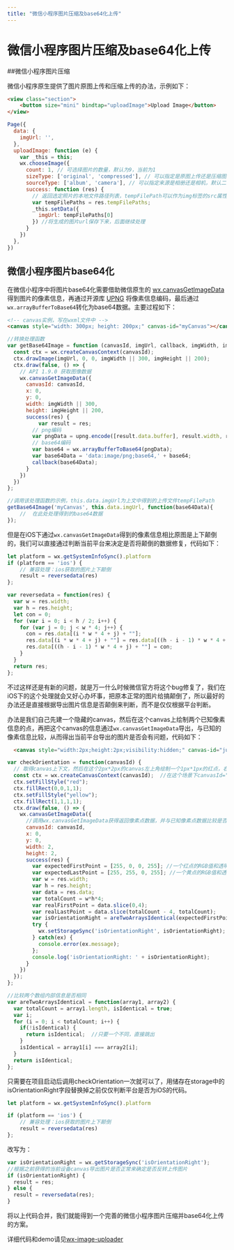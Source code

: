 ```yaml
---
title: "微信小程序图片压缩及base64化上传"
---
```


# 微信小程序图片压缩及base64化上传

##微信小程序图片压缩

微信小程序原生提供了图片原图上传和压缩上传的办法，示例如下：

```html
<view class="section">
    <button size="mini" bindtap="uploadImage">Upload Image</button>
</view>
```

```js
Page({
  data: {
    imgUrl: '',
  },
  uploadImage: function (e) {
    var _this = this;
    wx.chooseImage({
      count: 1, // 可选择图片的数量，默认为9，当前为1
      sizeType: ['original', 'compressed'], // 可以指定是原图上传还是压缩图上传，默认二者都有，假如删掉'original'则只有压缩上传。
      sourceType: ['album', 'camera'], // 可以指定来源是相册还是相机，默认二者都有
      success: function (res) {
        // 返回选定照片的本地文件路径列表，tempFilePath可以作为img标签的src属性显示图片
        var tempFilePaths = res.tempFilePaths;
        _this.setData({
          imgUrl: tempFilePaths[0]
        }) //将生成的图片url保存下来，后面继续处理
      }
    })
  },
})
```

## 微信小程序图片base64化

在微信小程序中将图片base64化需要借助微信原生的 [wx.canvasGetImageData](https://developers.weixin.qq.com/miniprogram/dev/api/canvas/get-image-data.html) 得到图片的像素信息，再通过开源库 [UPNG](https://github.com/photopea/UPNG.js/) 将像素信息编码，最后通过`wx.arrayBufferToBase64`转化为base64数据。主要过程如下：

```html
<!-- canvas实例，写在wxml文件中 -->
<canvas style="width: 300px; height: 200px;" canvas-id="myCanvas"></canvas>
```

```js
//转换处理函数
var getBase64Image = function (canvasId, imgUrl, callback, imgWidth, imgHeight) {
  const ctx = wx.createCanvasContext(canvasId);
  ctx.drawImage(imgUrl, 0, 0, imgWidth || 300, imgHeight || 200);
  ctx.draw(false, () => {
    // API 1.9.0 获取图像数据
    wx.canvasGetImageData({
      canvasId: canvasId,
      x: 0,
      y: 0,
      width: imgWidth || 300,
      height: imgHeight || 200,
      success(res) {
          var result = res;
        // png编码
        var pngData = upng.encode([result.data.buffer], result.width, result.height);
        // base64编码
        var base64 = wx.arrayBufferToBase64(pngData);
        var base64Data = 'data:image/png;base64,' + base64;
        callback(base64Data);
      }
    })
  })
};
```

```js
//调用该处理函数的示例，this.data.imgUrl为上文中得到的上传文件tempFilePath
getBase64Image('myCanvas', this.data.imgUrl, function(base64Data){
    //  在此处处理得到的base64数据
});
```

但是在iOS下通过`wx.canvasGetImageData`得到的像素信息相比原图是上下颠倒的，我们可以直接通过判断当前平台来决定是否将颠倒的数据修复，代码如下：

```js
let platform = wx.getSystemInfoSync().platform
if (platform == 'ios') {
    // 兼容处理：ios获取的图片上下颠倒
    result = reversedata(res)
};

var reversedata = function(res) {
  var w = res.width;
  var h = res.height;
  let con = 0;
  for (var i = 0; i < h / 2; i++) {
    for (var j = 0; j < w * 4; j++) {
      con = res.data[(i * w * 4 + j) + ""];
      res.data[(i * w * 4 + j) + ""] = res.data[((h - i - 1) * w * 4 + j) + ""];
      res.data[((h - i - 1) * w * 4 + j) + ""] = con;
    }
  }
  return res;
};
```

不过这样还是有新的问题，就是万一什么时候微信官方将这个bug修复了，我们在iOS下的这个处理就会又好心办坏事，把原本正常的图片给搞颠倒了，所以最好的办法还是直接根据导出图片信息是否颠倒来判断，而不是仅仅根据平台判断。

办法是我们自己先建一个隐藏的canvas，然后在这个canvas上绘制两个已知像素信息的点，再把这个canvas的信息通过`wx.canvasGetImageData`导出，与已知的像素信息比较，从而得出当前平台导出的图片是否会有问题，代码如下：

```html
  <canvas style="width:2px;height:2px;visibility:hidden;" canvas-id="judgeCanvas"></canvas>
```

```js
var checkOrientation = function(canvasId) {
  // 取得canvas上下文，然后在这个2px*2px的canvas左上角绘制一个1px*1px的红点，右下角绘制一个1px*1px的黄点。
  const ctx = wx.createCanvasContext(canvasId);  //在这个场景下canvasId="judgeCanvas"
  ctx.setFillStyle("red");
  ctx.fillRect(0,0,1,1);
  ctx.setFillStyle("yellow");
  ctx.fillRect(1,1,1,1);
  ctx.draw(false, () => {
    wx.canvasGetImageData({
      //调用wx.canvasGetImageData获得返回像素点数据，并与已知像素点数据比较是否相同。
      canvasId: canvasId,
      x: 0,
      y: 0,
      width: 2,
      height: 2,
      success(res) {
        var expectedFirstPoint = [255, 0, 0, 255]; //一个红点的RGB值和透明度
        var expectedLastPoint = [255, 255, 0, 255]; //一个黄点的RGB值和透明度
        var w = res.width;
        var h = res.height;
        var data = res.data;
        var totalCount = w*h*4;
        var realFirstPoint = data.slice(0,4);
        var realLastPoint = data.slice(totalCount - 4, totalCount);
        var isOrientationRight = areTwoArraysIdentical(expectedFirstPoint, realFirstPoint) && areTwoArraysIdentical(expectedLastPoint, realLastPoint);
        try {
          wx.setStorageSync('isOrientationRight', isOrientationRight); //将当前设备导出图片是否会颠倒的信息储存在storage中，方便以后判断
        } catch(ex) {
          console.error(ex.message);
        };
        console.log('isOrientationRight: ' + isOrientationRight);
      }
    })
  });
};

//比较两个数组内部信息是否相同
var areTwoArraysIdentical = function(array1, array2) {
  var totalCount = array1.length, isIdentical = true;
  var i;
  for (i = 0; i < totalCount; i++) {
    if(!isIdentical) {
      return isIdentical;  //只要一个不同，直接跳出
    }
    isIdentical = array1[i] === array2[i];
  }
  return isIdentical;
};
```

只需要在项目启动后调用checkOrientation一次就可以了，用储存在storage中的isOrientationRight字段替换掉之前仅仅判断平台是否为iOS的代码。

```js
let platform = wx.getSystemInfoSync().platform

if (platform == 'ios') {
    // 兼容处理：ios获取的图片上下颠倒
    result = reversedata(res)
};
```

改写为：

```js
var isOrientationRight = wx.getStorageSync('isOrientationRight');
//根据之前获得的当前设备canvas导出图片是否正常来确定是否反转上传图片
if (isOrientationRight) {
  result = res;
} else {
  result = reversedata(res);
}
```

将以上代码合并，我们就能得到一个完善的微信小程序图片压缩并base64化上传的方案。

详细代码和demo请见[wx-image-uploader](https://github.com/xuweilu/wx-image-uploader)
